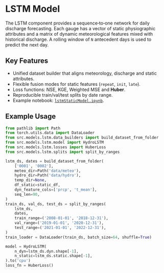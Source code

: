 # LSTM Model

The LSTM component provides a sequence‑to‑one network for daily discharge forecasting. Each gauge has a vector of static physiographic attributes and a matrix of dynamic meteorological features mixed with historical discharge. A rolling window of `N` antecedent days is used to predict the next day.

## Key Features

- Unified dataset builder that aligns meteorology, discharge and static attributes.
- Flexible fusion modes for static features (`repeat`, `init`, `late`).
- Loss functions: NSE, KGE, Weighted MSE and **Huber**.
- Reproducible train/val/test splits by date range.
- Example notebook: [`lstmStaticModel.ipynb`](../notebooks/lstmStaticModel.ipynb).

## Example Usage

```python
from pathlib import Path
from torch.utils.data import DataLoader
from src.models.lstm.data_builders import build_dataset_from_folder
from src.models.lstm.model import HydroLSTM
from src.models.lstm.losses import HuberLoss
from src.models.lstm.splits import split_by_ranges

lstm_ds, dates = build_dataset_from_folder(
    ['0001', '0002'],
    meteo_dir=Path('data/meteo'),
    hydro_dir=Path('data/hydro'),
    temp_dir=None,
    df_static=static_df,
    dyn_feature_cols=['prcp', 't_mean'],
    seq_len=90,
)
train_ds, val_ds, test_ds = split_by_ranges(
    lstm_ds,
    dates,
    train_range=('2008-01-01', '2018-12-31'),
    val_range=('2019-01-01', '2020-12-31'),
    test_range=('2021-01-01', '2022-12-31'),
)
train_loader = DataLoader(train_ds, batch_size=64, shuffle=True)

model = HydroLSTM(
    n_dyn=lstm_ds.dyn.shape[-1],
    n_static=lstm_ds.static.shape[-1],
).to('cpu')
loss_fn = HuberLoss()
```
